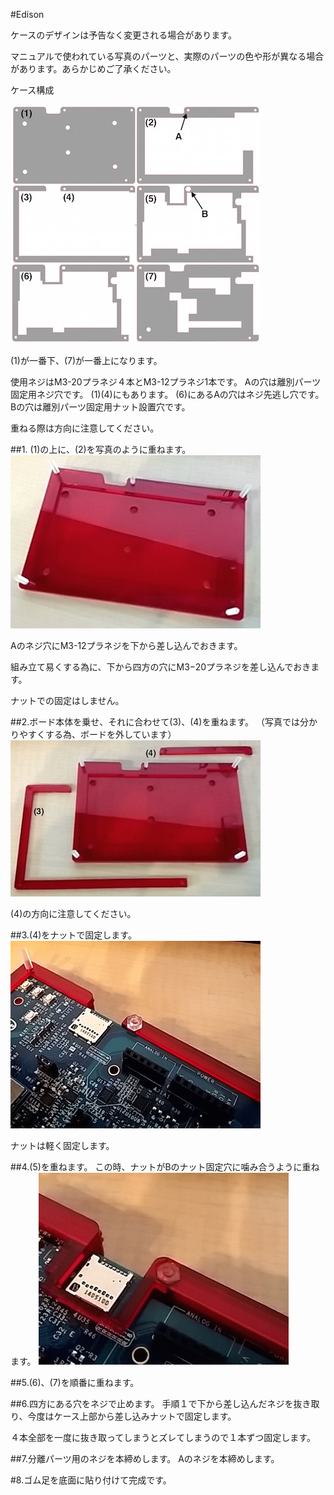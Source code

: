 #Edison

ケースのデザインは予告なく変更される場合があります。

マニュアルで使われている写真のパーツと、実際のパーツの色や形が異なる場合があります。あらかじめご了承ください。

ケース構成

![](/img/1100_case/manual/edsn_00.jpg)

(1)が一番下、(7)が一番上になります。

使用ネジはM3-20プラネジ４本とM3-12プラネジ1本です。
Aの穴は離別パーツ固定用ネジ穴です。
(1)(4)にもあります。
(6)にあるAの穴はネジ先逃し穴です。
Bの穴は離別パーツ固定用ナット設置穴です。

重ねる際は方向に注意してください。

##1.  (1)の上に、(2)を写真のように重ねます。
![](/img/1100_case/manual/edsn_01.jpg)

Aのネジ穴にM3-12プラネジを下から差し込んでおきます。

組み立て易くする為に、下から四方の穴にM3−20プラネジを差し込んでおきます。

ナットでの固定はしません。

##2.ボード本体を乗せ、それに合わせて(3)、(4)を重ねます。
（写真では分かりやすくする為、ボードを外しています）
![](/img/1100_case/manual/edsn_02.jpg)

(4)の方向に注意してください。

##3.(4)をナットで固定します。
![](/img/1100_case/manual/edsn_03.jpg)

ナットは軽く固定します。

##4.(5)を重ねます。
この時、ナットがBのナット固定穴に噛み合うように重ねます。
![](/img/1100_case/manual/edsn_04.jpg)

##5.(6)、(7)を順番に重ねます。

##6.四方にある穴をネジで止めます。
手順１で下から差し込んだネジを抜き取り、今度はケース上部から差し込みナットで固定します。

４本全部を一度に抜き取ってしまうとズレてしまうので１本ずつ固定します。

##7.分離パーツ用のネジを本締めします。
Aのネジを本締めします。

#8.ゴム足を底面に貼り付けて完成です。